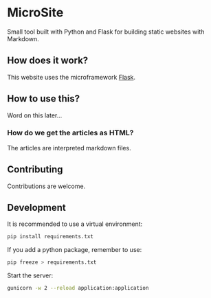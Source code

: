 # MicroSite

Small tool built with Python and Flask for building static websites with
Markdown.

## How does it work?

This website uses the microframework [Flask](https://flask.palletsprojects.com/en/2.0.x/).

## How to use this?

Word on this later...

### How do we get the articles as HTML?

The articles are interpreted markdown files.

## Contributing

Contributions are welcome.

## Development

It is recommended to use a virtual environment:

```bash
pip install requirements.txt
```

If you add a python package, remember to use:

```bash
pip freeze > requirements.txt
```

Start the server:

```bash
gunicorn -w 2 --reload application:application
```

